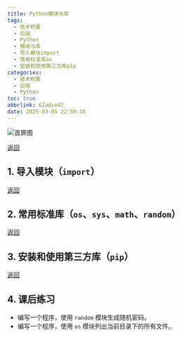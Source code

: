 ```yaml
---
title: Python模块与库
tags:
  - 技术积累
  - 后端
  - Python
  - 模块与库
  - 导入模块import
  - 常用标准库os
  - 安装和使用第三方库pip
categories:
  - 技术积累
  - 后端
  - Python
toc: true
abbrlink: 62adce42
date: 2025-03-05 22:50:18
---
```


![首屏图](https://s21.ax1x.com/2025/03/01/pE8qrPs.jpg)

<!-- more -->

[返回](/archives/202502214537ccef/#Day-3-4：模块与库)

## 1. 导入模块（`import`）

[返回](/archives/202502214537ccef/#Day-3-4：模块与库)

## 2. 常用标准库（`os`、`sys`、`math`、`random`）

[返回](/archives/202502214537ccef/#Day-3-4：模块与库)

## 3. 安装和使用第三方库（`pip`）

[返回](/archives/202502214537ccef/#Day-3-4：模块与库)

## 4. 课后练习

- 编写一个程序，使用 `random` 模块生成随机密码。
- 编写一个程序，使用 `os` 模块列出当前目录下的所有文件。
